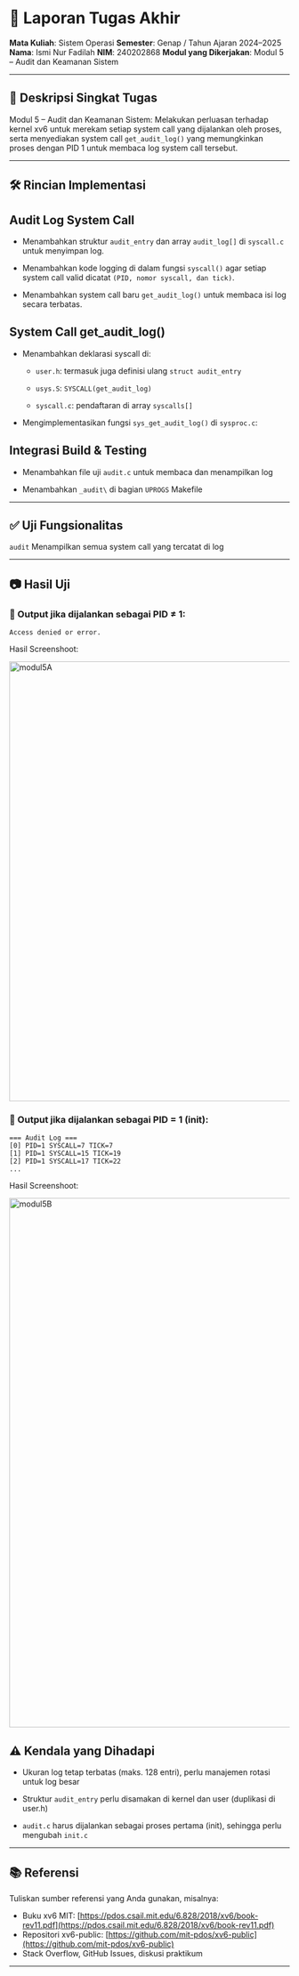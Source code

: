 # 📝 Laporan Tugas Akhir

**Mata Kuliah**: Sistem Operasi
**Semester**: Genap / Tahun Ajaran 2024–2025
**Nama**: Ismi Nur Fadilah
**NIM**: 240202868
**Modul yang Dikerjakan**: Modul 5 – Audit dan Keamanan Sistem

---

## 📌 Deskripsi Singkat Tugas

Modul 5 – Audit dan Keamanan Sistem:
Melakukan perluasan terhadap kernel xv6 untuk merekam setiap system call yang dijalankan oleh proses, serta menyediakan system call `get_audit_log()` yang memungkinkan proses dengan PID 1 untuk membaca log system call tersebut.

---

## 🛠️ Rincian Implementasi

  ## Audit Log System Call
  
  * Menambahkan struktur `audit_entry` dan array `audit_log[]` di `syscall.c` untuk menyimpan log.

  * Menambahkan kode logging di dalam fungsi `syscall()` agar setiap system call valid dicatat `(PID, nomor syscall, dan tick)`.

  * Menambahkan system call baru `get_audit_log()` untuk membaca isi log secara terbatas.

  ## System Call get_audit_log()
  
  * Menambahkan deklarasi syscall di:

    * `user.h`: termasuk juga definisi ulang `struct audit_entry`

    * `usys.S`: `SYSCALL(get_audit_log)`

    * `syscall.c`: pendaftaran di array `syscalls[]`

  * Mengimplementasikan fungsi `sys_get_audit_log()` di `sysproc.c`:

  ## Integrasi Build & Testing

  * Menambahkan file uji `audit.c` untuk membaca dan menampilkan log

  * Menambahkan `_audit\` di bagian `UPROGS` Makefile

---

## ✅ Uji Fungsionalitas

`audit`	Menampilkan semua system call yang tercatat di log

---

## 📷 Hasil Uji

### 📍 Output jika dijalankan sebagai PID ≠ 1:

```
Access denied or error.

```
Hasil Screenshoot:

<img width="1220" height="791" alt="modul5A" src="https://github.com/user-attachments/assets/21d31ad0-6e0c-48b0-b308-5be8e3783933" />

### 📍 Output jika dijalankan sebagai PID = 1 (init):

```
=== Audit Log ===  
[0] PID=1 SYSCALL=7 TICK=7 
[1] PID=1 SYSCALL=15 TICK=19  
[2] PID=1 SYSCALL=17 TICK=22
...  

```
Hasil Screenshoot:

<img width="878" height="952" alt="modul5B" src="https://github.com/user-attachments/assets/da76ffa1-541e-40a6-be9d-f3a879757e6f" />

## ⚠️ Kendala yang Dihadapi

  * Ukuran log tetap terbatas (maks. 128 entri), perlu manajemen rotasi untuk log besar

  * Struktur `audit_entry` perlu disamakan di kernel dan user (duplikasi di user.h)

  * `audit.c` harus dijalankan sebagai proses pertama (init), sehingga perlu mengubah `init.c`



---

## 📚 Referensi

Tuliskan sumber referensi yang Anda gunakan, misalnya:

* Buku xv6 MIT: [https://pdos.csail.mit.edu/6.828/2018/xv6/book-rev11.pdf](https://pdos.csail.mit.edu/6.828/2018/xv6/book-rev11.pdf)
* Repositori xv6-public: [https://github.com/mit-pdos/xv6-public](https://github.com/mit-pdos/xv6-public)
* Stack Overflow, GitHub Issues, diskusi praktikum

---


